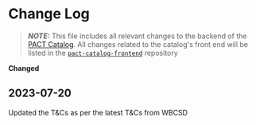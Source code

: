 # Change Log

> **_NOTE:_** This file includes all relevant changes to the backend of the [PACT Catalog](https://catalog.carbon-transparency.com). All changes related to the catalog's front end will be listed in the [`pact-catalog-frontend`]([https://github.com/wbcsd/pact-catalog](https://github.com/sine-fdn/pact-catalog-frontend)) repository

**************Changed**************

## 2023-07-20
Updated the T&Cs as per the latest T&Cs from WBCSD
